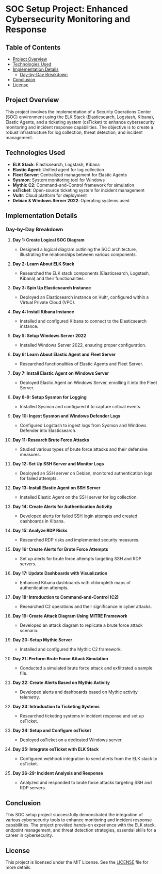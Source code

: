 # SOC Setup Project: Enhanced Cybersecurity Monitoring and Response

## Table of Contents
- [Project Overview](#project-overview)
- [Technologies Used](#technologies-used)
- [Implementation Details](#implementation-details)
  - [Day-by-Day Breakdown](#day-by-day-breakdown)
- [Conclusion](#conclusion)
- [License](#license)

## Project Overview
This project involves the implementation of a Security Operations Center (SOC) environment using the ELK Stack (Elasticsearch, Logstash, Kibana), Elastic Agents, and a ticketing system (osTicket) to enhance cybersecurity monitoring and incident response capabilities. The objective is to create a robust infrastructure for log collection, threat detection, and incident management.

## Technologies Used
- **ELK Stack**: Elasticsearch, Logstash, Kibana
- **Elastic Agent**: Unified agent for log collection
- **Fleet Server**: Centralized management for Elastic Agents
- **Sysmon**: System monitoring tool for Windows
- **Mythic C2**: Command-and-Control framework for simulation
- **osTicket**: Open-source ticketing system for incident management
- **Vultr**: Cloud platform for deployment
- **Debian & Windows Server 2022**: Operating systems used

## Implementation Details

### Day-by-Day Breakdown

1. **Day 1: Create Logical SOC Diagram**
   - Designed a logical diagram outlining the SOC architecture, illustrating the relationships between various components.

2. **Day 2: Learn About ELK Stack**
   - Researched the ELK stack components (Elasticsearch, Logstash, Kibana) and their functionalities.

3. **Day 3: Spin Up Elasticsearch Instance**
   - Deployed an Elasticsearch instance on Vultr, configured within a Virtual Private Cloud (VPC).

4. **Day 4: Install Kibana Instance**
   - Installed and configured Kibana to connect to the Elasticsearch instance.

5. **Day 5: Setup Windows Server 2022**
   - Installed Windows Server 2022, ensuring proper configuration.

6. **Day 6: Learn About Elastic Agent and Fleet Server**
   - Researched functionalities of Elastic Agents and Fleet Server.

7. **Day 7: Install Elastic Agent on Windows Server**
   - Deployed Elastic Agent on Windows Server, enrolling it into the Fleet Server.

8. **Day 8-9: Setup Sysmon for Logging**
   - Installed Sysmon and configured it to capture critical events.

9. **Day 10: Ingest Sysmon and Windows Defender Logs**
   - Configured Logstash to ingest logs from Sysmon and Windows Defender into Elasticsearch.

10. **Day 11: Research Brute Force Attacks**
    - Studied various types of brute force attacks and their defensive measures.

11. **Day 12: Set Up SSH Server and Monitor Logs**
    - Deployed an SSH server on Debian, monitored authentication logs for failed attempts.

12. **Day 13: Install Elastic Agent on SSH Server**
    - Installed Elastic Agent on the SSH server for log collection.

13. **Day 14: Create Alerts for Authentication Activity**
    - Developed alerts for failed SSH login attempts and created dashboards in Kibana.

14. **Day 15: Analyze RDP Risks**
    - Researched RDP risks and implemented security measures.

15. **Day 16: Create Alerts for Brute Force Attempts**
    - Set up alerts for brute force attempts targeting SSH and RDP servers.

16. **Day 17: Update Dashboards with Visualization**
    - Enhanced Kibana dashboards with chloropleth maps of authentication attempts.

17. **Day 18: Introduction to Command-and-Control (C2)**
    - Researched C2 operations and their significance in cyber attacks.

18. **Day 19: Create Attack Diagram Using MITRE Framework**
    - Developed an attack diagram to replicate a brute force attack scenario.

19. **Day 20: Setup Mythic Server**
    - Installed and configured the Mythic C2 framework.

20. **Day 21: Perform Brute Force Attack Simulation**
    - Conducted a simulated brute force attack and exfiltrated a sample file.

21. **Day 22: Create Alerts Based on Mythic Activity**
    - Developed alerts and dashboards based on Mythic activity telemetry.

22. **Day 23: Introduction to Ticketing Systems**
    - Researched ticketing systems in incident response and set up osTicket.

23. **Day 24: Setup and Configure osTicket**
    - Deployed osTicket on a dedicated Windows server.

24. **Day 25: Integrate osTicket with ELK Stack**
    - Configured webhook integration to send alerts from the ELK stack to osTicket.

25. **Day 26-29: Incident Analysis and Response**
    - Analyzed and responded to brute force attacks targeting SSH and RDP servers.

## Conclusion
This SOC setup project successfully demonstrated the integration of various cybersecurity tools to enhance monitoring and incident response capabilities. The project provided hands-on experience with the ELK stack, endpoint management, and threat detection strategies, essential skills for a career in cybersecurity.

## License
This project is licensed under the MIT License. See the [LICENSE](LICENSE) file for more details.
